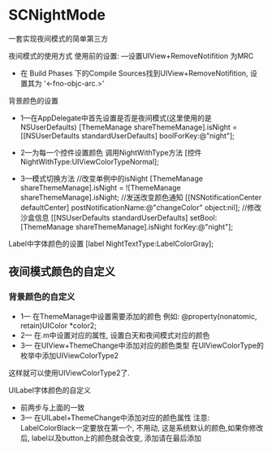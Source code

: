 # SCNightMode

一套实现夜间模式的简单第三方


夜间模式的使用方式
 使用前的设置:
—设置UIView+RemoveNotifition 为MRC

 - 在 Build Phases 下的Compile Sources找到UIView+RemoveNotifition, 设置其为 '<-fno-objc-arc.>'


背景颜色的设置
 - 1—在AppDelegate中首先设置是否是夜间模式(这里使用的是NSUserDefaults)
[ThemeManage shareThemeManage].isNight = [[NSUserDefaults standardUserDefaults] boolForKey:@"night"];

 - 2—为每一个控件设置颜色
调用NightWithType方法
[控件 NightWithType:UIViewColorTypeNormal];

 - 3—模式切换方法
//改变单例中的isNight
[ThemeManage shareThemeManage].isNight = ![ThemeManage shareThemeManage].isNight;
//发送改变颜色通知
[[NSNotificationCenter defaultCenter] postNotificationName:@"changeColor" object:nil];
//修改沙盒信息
[[NSUserDefaults standardUserDefaults] setBool:[ThemeManage shareThemeManage].isNight forKey:@"night"];

Label中字体颜色的设置
[label NightTextType:LabelColorGray];


## 夜间模式颜色的自定义

### 背景颜色的自定义
 - 1—	在ThemeManage中设置需要添加的颜色
例如:
@property(nonatomic, retain)UIColor *color2;
 - 2—	在.m中设置对应的属性,
设置白天和夜间模式对应的颜色
 - 3—	在UIView+ThemeChange中添加对应的颜色类型
在UIViewColorType的枚举中添加UIViewColorType2

这样就可以使用UIViewColorType2了.


UILabel字体颜色的自定义
 - 前两步与上面的一致
 - 3—  在UILabel+ThemeChange中添加对应的颜色属性
注意: LabelColorBlack一定要放在第一个, 不用动, 这是系统默认的颜色,如果你修改后, label以及button上的颜色就会改变, 添加请在最后添加

